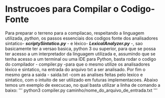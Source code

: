 # Instrucoes para Compilar o Codigo-Fonte
 Para preparar o terreno para a compilacao, respeitando a linguagem utilizada, *python*, os  passos  essenciais dos codigos fonte dos analisadores sintatico- ***scriptySintatico.py*** - e léxico- ***LexicalAnalyzer.py*** -, sao basicamente ter a versao basica, python 3 ou superior, para que se possa ter acesso a um interpretador da linguagem utilizada e, assumindo que se tenha acesso a um terminal ou uma IDE para Python, basta rodar o codigo do compilador - compiler.py -para que o mesmo utilize os analisadores léxico e sintatico, na entrada do arquivo txt a ser analisado. Por fim o mesmo gera a saida - saida.txt  -com as analises feitas pelo lexico e sintatico, com o intuito de ser utilizado em futuras implementacoes. Abaixo temos um exemplo de execucao, no qual basta utilizar a linha de comando a baixo:
'''
python3  compiler.py caminho/nome_do_arquivo_de_entrada.txt 
'''
